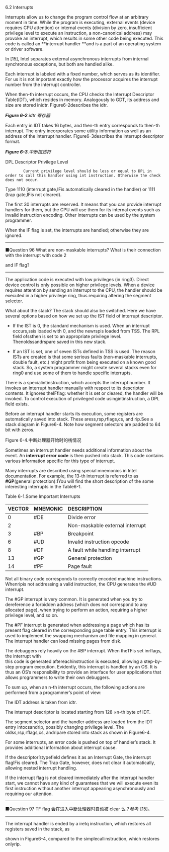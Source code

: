 6.2 Interrupts

Interrupts allow us to change the program control flow at an arbitrary moment in time. While the program is executing, external events \(device requires CPU attention\) or internal events \(division by zero, insufficient privilege level to execute an instruction, a non-canonical address\) may provoke an interrupt, which results in some other code being executed. This code is called an **interrupt handler **and is a part of an operating system or driver software.

In \[15\], Intel separates external asynchronous interrupts from internal synchronous exceptions, but both are handled alike.

Each interrupt is labeled with a fixed number, which serves as its identifier. For us it is not important exactly how the processor acquires the interrupt number from the interrupt controller.

When then-th interrupt occurs, the CPU checks the Interrupt Descriptor Table\(IDT\), which resides in memory. Analogously to GDT, its address and size are stored inidtr. Figure6-2describes the idtr.

_**Figure 6-2**.idtr 寄存器_

Each entry in IDT takes 16 bytes, and then-th entry corresponds to then-th interrupt. The entry incorporates some utility information as well as an address of the interrupt handler. Figure6-3describes the interrupt descriptor format.



_**Figure 6-3**.中断描述符_



DPL Descriptor Privilege Level

            Current privilege level should be less or equal to DPL in order to call this handler using int instruction. Otherwise the check does not occur.

Type 1110 \(interrupt gate,IFis automatically cleared in the handler\) or 1111 \(trap gate,IFis not cleared\).

The first 30 interrupts are reserved. It means that you can provide interrupt handlers for them, but the CPU will use them for its internal events such as invalid instruction encoding. Other interrupts can be used by the system programmer.

When the IF flag is set, the interrupts are handled; otherwise they are ignored.

---

■Question 96 What are non-maskable interrupts? What is their connection with the interrupt with code 2

and IF flag?

---

The application code is executed with low privileges \(in ring3\). Direct device control is only possible on higher privilege levels. When a device requires attention by sending an interrupt to the CPU, the handler should be executed in a higher privilege ring, thus requiring altering the segment selector.

What about the stack? The stack should also be switched. Here we have several options based on how we set up the IST field of interrupt descriptor.



* If the IST is 0, the standard mechanism is used. When an interrupt occurs,ssis loaded with 0, and the newrspis loaded from TSS. The RPL field ofssthen is set to an appropriate privilege level. Thenoldssandrspare saved in this new stack.

* If an IST is set, one of seven ISTs defined in TSS is used. The reason ISTs are created is that some serious faults \(non-maskable interrupts, double fault, etc.\) might profit from being executed on a known good stack. So, a system programmer might create several stacks even for ring0 and use some of them to handle specific interrupts.



There is a specialintinstruction, which accepts the interrupt number. It invokes an interrupt handler manually with respect to its descriptor contents. It ignores theIFflag: whether it is set or cleared, the handler will be invoked. To control execution of privileged code usingintinstruction, a DPL field exists.



Before an interrupt handler starts its execution, some registers are automatically saved into stack. These aress,rsp,rflags,cs, and rip.See a stack diagram in Figure6-4. Note how segment selectors are padded to 64 bit with zeros.



Figure 6-4.中断处理器开始时的栈情况



Sometimes an interrupt handler needs additional information about the event. An **interrupt error code** is then pushed into stack. This code contains various information specific for this type of interrupt.



Many interrupts are described using special mnemonics in Intel documentation. For example, the 13-th interrupt is referred to as **\#GP**\(general protection\).1You will find the short description of the some interesting interrupts in the Table6-1.

Table 6-1.Some Important Interrupts

| VECTOR | MNEMONIC | DESCRIPTION |
| :--- | :--- | :--- |
| 0 | \#DE | Divide error |
| 2 |  | Non-maskable external interrupt |
| 3 | \#BP | Breakpoint |
| 6 | \#UD | Invalid instruction opcode |
| 8 | \#DF | A fault while handling interrupt |
| 13 | \#GP | General protection |
| 14 | \#PF | Page fault |

Not all binary code corresponds to correctly encoded machine instructions. Whenripis not addressing a valid instruction, the CPU generates the \#UD interrupt.

The \#GP interrupt is very common. It is generated when you try to dereference a forbidden address \(which does not correspond to any allocated page\), when trying to perform an action, requiring a higher privilege level, and so on.

The \#PF interrupt is generated when addressing a page which has its present flag cleared in the corresponding page table entry. This interrupt is used to implement the swapping mechanism and file mapping in general. The interrupt handler can load missing pages from disk.

The debuggers rely heavily on the \#BP interrupt. When theTFis set inrflags, the interrupt with  
 this code is generated aftereachinstruction is executed, allowing a step-by-step program execution. Evidently, this interrupt is handled by an OS. It is thus an OS’s responsibility to provide an interface for user applications that allows programmers to write their own debuggers.

To sum up, when an n-th interrupt occurs, the following actions are performed from a programmer’s point of view:

The IDT address is taken from idtr.

The interrupt descriptor is located starting from 128 ×n-th byte of IDT.

The segment selector and the handler address are loaded from the IDT entry intocsandrip, possibly changing privilege level. The oldss,rsp,rflags,cs, andripare stored into stack as shown in Figure6-4.

For some interrupts, an error code is pushed on top of handler’s stack. It provides additional information about interrupt cause.

If the descriptor’stypefield defines it as an Interrupt Gate, the interrupt flagIFis cleared. The Trap Gate, however, does not clear it automatically, allowing nested interrupt handling.







If the interrupt flag is not cleared immediately after the interrupt handler start, we cannot have any kind of guarantees that we will execute even its first instruction without another interrupt appearing asynchronously and requiring our attention.

---

■Question 97 TF flag 会在进入中断处理器时自动被 clear 么？参考 \[15\]。

---

 

The interrupt handler is ended by a iretq instruction, which restores all registers saved in the stack, as

shown in Figure6-4, compared to the simplecallinstruction, which restores onlyrip.

